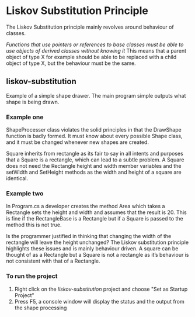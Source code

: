 # Liskov Substitution Principle
The Liskov Substitution principle mainly revolves around behaviour of classes.

*Functions that use pointers or references to base classes must be able to use objects of derived classes without knowing it* This means that a parent object of type X for example should be able to be replaced with a child object of type X, but the behaviour must be the same.

## liskov-substitution
Example of a simple shape drawer. The main program simple outputs what shape is being drawn.

### Example one
ShapeProcesser class violates the solid principles in that the DrawShape function is badly formed. It must know about every possible Shape class, and it must be changed whenever new shapes are created.

Square inherits from rectangle as its fair to say in all intents and purposes that a Square is a rectangle, which can lead to a subtle problem. A Square does not need the Rectangle height and width member variables and the setWidth and SetHeight methods as the width and height of a square are identical.

### Example two
In Program.cs a developer creates the method Area which takes a Rectangle sets the height and width and assumes that the result is 20. This is fine if the RectangleBase is a Rectangle but if a Square is passed to the method this is not true.

Is the programmer justified in thinking that changing the width of the rectangle will leave the height unchanged? The Liskov substitution principle highlights these issues and is mainly behaviour driven. A square can be thought of as a Rectangle but a Square is not a rectangle as it’s behaviour is not consistent with that of a Rectangle.

### To run the project
1. Right click on the *liskov-substitution* project and choose "Set as Startup Project" 
3. Press F5, a console window will display the status and the output from the shape processing
